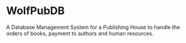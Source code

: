 # WolfPubDB

A Database Management System for a Publishing House to handle the orders of books, payment to authors and human resources.
